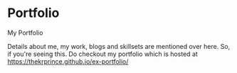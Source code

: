 # Portfolio

My Portfolio

Details about me, my work, blogs and skillsets are mentioned over here.
So, if you're seeing this. Do checkout my portfolio which is hosted at https://thekrprince.github.io/ex-portfolio/

